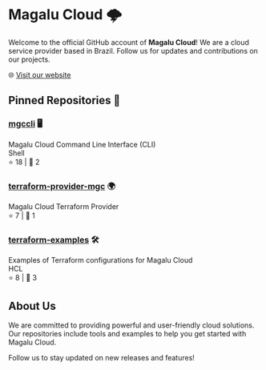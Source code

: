 # Magalu Cloud 🌩️

Welcome to the official GitHub account of **Magalu Cloud**! We are a cloud service provider based in Brazil. Follow us for updates and contributions on our projects.

🌐 [Visit our website](https://magalu.cloud/)

## Pinned Repositories 📌

### [mgccli](https://github.com/MagaluCloud/mgccli) 🖥️
Magalu Cloud Command Line Interface (CLI)  
Shell  
⭐️ 18 | 🍴 2

### [terraform-provider-mgc](https://github.com/MagaluCloud/terraform-provider-mgc) 🌍
Magalu Cloud Terraform Provider  
⭐️ 7 | 🍴 1

### [terraform-examples](https://github.com/MagaluCloud/terraform-examples) 🛠️
Examples of Terraform configurations for Magalu Cloud  
HCL  
⭐️ 8 | 🍴 3

## About Us

We are committed to providing powerful and user-friendly cloud solutions. Our repositories include tools and examples to help you get started with Magalu Cloud.

Follow us to stay updated on new releases and features!
